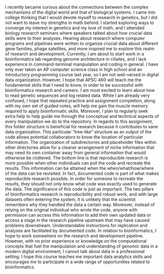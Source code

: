 I recently became curious about the connections between the complex mechanisms of the digital world and that of biological systems. I came into college thinking that I would devote myself to research in genetics, but I did not want to leave my strengths in math behind. I started exploring ways to converge my interest in genetics and my love of math, and I attended biology research seminars where speakers talked about how crucial data skills were to their analyses. Hearing about research where computer programs and pipelines were written to organize crucial data about different gene families, phage satellites, and more inspired me to explore this realm of research and development.
Currently, I am about to start work in a bioinformatics lab regarding genome architecture in ciliates, and I lack experience in command-terminal manipulation and coding in general. I have only ever taken  an AP computer science class in high school and an introductory programming course last year, so I am not well-versed in digital data organization. However, I hope that APSC 460 will teach me the fundamental skills that I need to know, in order to be successful with bioinformatics research and careers. I am most excited to learn about how to read genetic sequences and log related data.
While I am already very confused, I hope that repeated practice and assignment completion, along with my own set of guided notes, will help me gain the muscle memory required to apply bioinformatic skills. Moreover, I plan to regularly seek extra help to help guide me through the conceptual and technical aspects of every manipulation we do to the repository. 
In regards to this assignment, this folder structure is beneficial for research because it contributes to sane data organization. This particular “tree-like” structure as an output of the code allows potential collaborators to know the location of particular information. The organization of subdirectories and placeholder files within other directories allow for a cleaner arrangement of niche information that may need its own container away from general information that would otherwise be cluttered. The bottom line is that reproducible research is more possible when other individuals can pull the code and recreate the results. This information can be attained when the when/what/how/where of the data can be revisited.
In fact, documented code is part of what makes reproducible research possible. In order for someone to recreate the results, they should not only know what code was exactly used to generate the data. The significance of this code is just as important. The two pillars of bioinformatics research is reproducibility and robust work, and with large datasets often entering the system, it is unlikely that the scientist remembers why they handled the data a certain way. Moreover, instead of relying on the original individual who wrote the code, anyone with permission can access this information to add their own updated data or access a stage in the research pipeline upstream that may have caused problems downstream. Understandable instructions for replication and analyses are facilitated by documented code. 
In relation to bioinformatics, I hope to work somewhere on the research and development pipeline. However, with no prior experience or knowledge on the computational concepts that fuel the manipulation and understanding of genomic data in a modern digital environment, I cannot talk about data in a professional setting. I hope this course teaches me important data analytics skills and encourages me to participate in a wide range of opportunities related to bioinformatics.
